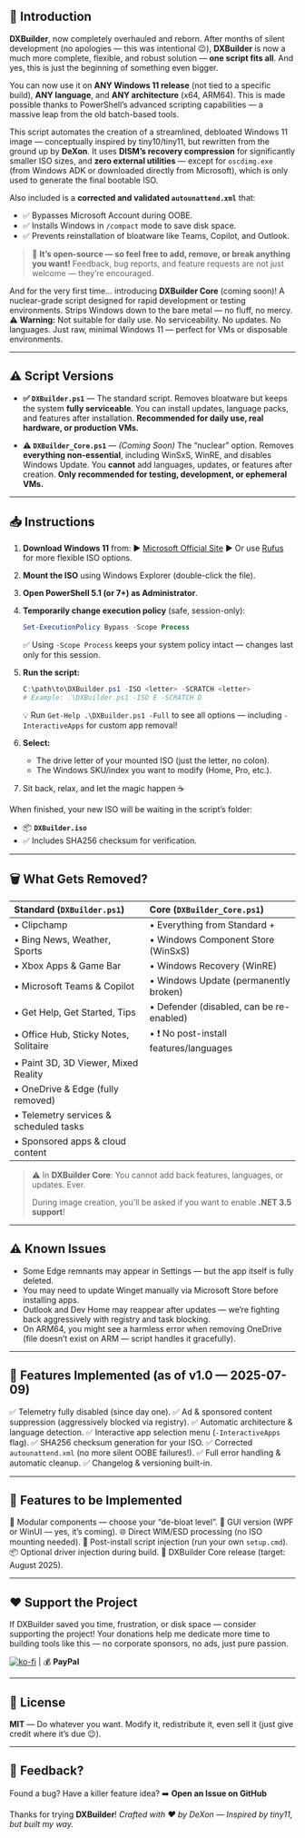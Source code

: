## 🌟 Introduction

**DXBuilder**, now completely overhauled and reborn.
After months of silent development (no apologies — this was intentional 😉), **DXBuilder** is now a much more complete, flexible, and robust solution — **one script fits all**. And yes, this is just the beginning of something even bigger.

You can now use it on **ANY Windows 11 release** (not tied to a specific build), **ANY language**, and **ANY architecture** (x64, ARM64). This is made possible thanks to PowerShell’s advanced scripting capabilities — a massive leap from the old batch-based tools.

This script automates the creation of a streamlined, debloated Windows 11 image — conceptually inspired by tiny10/tiny11, but rewritten from the ground up by **DeXon**.
It uses **DISM’s recovery compression** for significantly smaller ISO sizes, and **zero external utilities** — except for `oscdimg.exe` (from Windows ADK or downloaded directly from Microsoft), which is only used to generate the final bootable ISO.

Also included is a **corrected and validated `autounattend.xml`** that:
- ✅ Bypasses Microsoft Account during OOBE.
- ✅ Installs Windows in `/compact` mode to save disk space.
- ✅ Prevents reinstallation of bloatware like Teams, Copilot, and Outlook.

> 🎯 **It’s open-source — so feel free to add, remove, or break anything you want!**
> Feedback, bug reports, and feature requests are not just welcome — they’re encouraged.

And for the very first time… introducing **DXBuilder Core** (coming soon)!
A nuclear-grade script designed for rapid development or testing environments. Strips Windows down to the bare metal — no fluff, no mercy.
⚠️ **Warning:** Not suitable for daily use. No serviceability. No updates. No languages. Just raw, minimal Windows 11 — perfect for VMs or disposable environments.

---

## ⚠️ Script Versions

- **✅ `DXBuilder.ps1`** — The standard script.
  Removes bloatware but keeps the system **fully serviceable**. You can install updates, language packs, and features after installation.
  **Recommended for daily use, real hardware, or production VMs.**

- **⚠️ `DXBuilder_Core.ps1`** — *(Coming Soon)* The “nuclear” option.
  Removes **everything non-essential**, including WinSxS, WinRE, and disables Windows Update.
  You **cannot** add languages, updates, or features after creation.
  **Only recommended for testing, development, or ephemeral VMs.**

---

## 📥 Instructions

1.  **Download Windows 11** from:
    ▶️ [Microsoft Official Site](https://www.microsoft.com/software-download/windows11)
    ▶️ Or use [Rufus](https://github.com/pbatard/rufus) for more flexible ISO options.

2.  **Mount the ISO** using Windows Explorer (double-click the file).

3.  **Open PowerShell 5.1 (or 7+) as Administrator**.

4.  **Temporarily change execution policy** (safe, session-only):
    ```powershell
    Set-ExecutionPolicy Bypass -Scope Process
    ```
    ✅ Using `-Scope Process` keeps your system policy intact — changes last only for this session.

5.  **Run the script:**
    ```powershell
    C:\path\to\DXBuilder.ps1 -ISO <letter> -SCRATCH <letter>
    # Example: .\DXBuilder.ps1 -ISO E -SCRATCH D
    ```
    💡 Run `Get-Help .\DXBuilder.ps1 -Full` to see all options — including `-InteractiveApps` for custom app removal!

6.  **Select:**
    *   The drive letter of your mounted ISO (just the letter, no colon).
    *   The Windows SKU/index you want to modify (Home, Pro, etc.).

7.  Sit back, relax, and let the magic happen ☕

When finished, your new ISO will be waiting in the script’s folder:
- 📦 **`DXBuilder.iso`**
- ✅ Includes SHA256 checksum for verification.

---

## 🗑️ What Gets Removed?

| Standard (`DXBuilder.ps1`) | Core (`DXBuilder_Core.ps1`) |
| :--- | :--- |
| • Clipchamp | • Everything from Standard + |
| • Bing News, Weather, Sports | • Windows Component Store (WinSxS) |
| • Xbox Apps & Game Bar | • Windows Recovery (WinRE) |
| • Microsoft Teams & Copilot | • Windows Update (permanently broken) |
| • Get Help, Get Started, Tips | • Defender (disabled, can be re-enabled) |
| • Office Hub, Sticky Notes, Solitaire | • ❗ No post-install features/languages |
| • Paint 3D, 3D Viewer, Mixed Reality | |
| • OneDrive & Edge (fully removed) | |
| • Telemetry services & scheduled tasks | |
| • Sponsored apps & cloud content | |

> ⚠️ In **DXBuilder Core**: You cannot add back features, languages, or updates. Ever.
>
> During image creation, you’ll be asked if you want to enable **.NET 3.5 support**!

---

## ⚠️ Known Issues
- Some Edge remnants may appear in Settings — but the app itself is fully deleted.
- You may need to update Winget manually via Microsoft Store before installing apps.
- Outlook and Dev Home may reappear after updates — we’re fighting back aggressively with registry and task blocking.
- On ARM64, you might see a harmless error when removing OneDrive (file doesn’t exist on ARM — script handles it gracefully).

---

## 🚀 Features Implemented (as of v1.0 — 2025-07-09)
✅ Telemetry fully disabled (since day one).
✅ Ad & sponsored content suppression (aggressively blocked via registry).
✅ Automatic architecture & language detection.
✅ Interactive app selection menu (`-InteractiveApps` flag).
✅ SHA256 checksum generation for your ISO.
✅ Corrected `autounattend.xml` (no more silent OOBE failures!).
✅ Full error handling & automatic cleanup.
✅ Changelog & versioning built-in.

---

## 🔮 Features to be Implemented
🧩 Modular components — choose your “de-bloat level”.
🎨 GUI version (WPF or WinUI — yes, it’s coming).
🌐 Direct WIM/ESD processing (no ISO mounting needed).
🔄 Post-install script injection (run your own `setup.cmd`).
📦 Optional driver injection during build.
🧪 DXBuilder Core release (target: August 2025).

---

## ❤️ Support the Project
If DXBuilder saved you time, frustration, or disk space — consider supporting the project!
Your donations help me dedicate more time to building tools like this — no corporate sponsors, no ads, just pure passion.

[![ko-fi](https://ko-fi.com/img/githubbutton_sm.svg)](https://ko-fi.com/V7V21LFSBP) | 💰 **PayPal**

---

## 📜 License
**MIT** — Do whatever you want. Modify it, redistribute it, even sell it (just give credit where it’s due 😉).

---

## 💬 Feedback?
Found a bug? Have a killer feature idea?
➡️ **Open an Issue on GitHub**

Thanks for trying **DXBuilder**!
*Crafted with ❤️ by DeXon — Inspired by tiny11, but built my way.*
